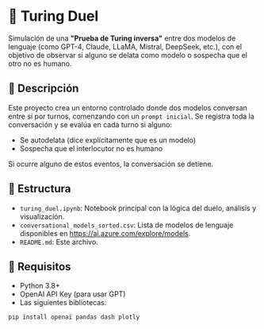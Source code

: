 # 🤖 Turing Duel

Simulación de una **"Prueba de Turing inversa"** entre dos modelos de lenguaje (como GPT-4, Claude, LLaMA, Mistral, DeepSeek, etc.), con el objetivo de observar si alguno se delata como modelo o sospecha que el otro no es humano.

## 📌 Descripción

Este proyecto crea un entorno controlado donde dos modelos conversan entre sí por turnos, comenzando con un `prompt inicial`. Se registra toda la conversación y se evalúa en cada turno si alguno:

- Se autodelata (dice explícitamente que es un modelo)
- Sospecha que el interlocutor no es humano

Si ocurre alguno de estos eventos, la conversación se detiene.

## 📂 Estructura

- `turing_duel.ipynb`: Notebook principal con la lógica del duelo, análisis y visualización.
- `conversational_models_sorted.csv`: Lista de modelos de lenguaje disponibles en https://ai.azure.com/explore/models.
- `README.md`: Este archivo.

## 🚀 Requisitos

- Python 3.8+
- OpenAI API Key (para usar GPT)
- Las siguientes bibliotecas:

```bash
pip install openai pandas dash plotly